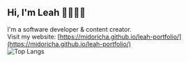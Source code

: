## Hi, I'm Leah 👋👩🏻‍💻
I'm a software developer & content creator.<br>
Visit my website: [https://midoricha.github.io/leah-portfolio/](https://midoricha.github.io/leah-portfolio/)<br>
![Top Langs](https://github-readme-stats.vercel.app/api/top-langs/?username=midoricha&layout=compact)

<!--
**midoricha/midoricha** is a ✨ _special_ ✨ repository because its `README.md` (this file) appears on your GitHub profile.

Here are some ideas to get you started:

- 🔭 I’m currently working on ...
- 🌱 I’m currently learning ...
- 👯 I’m looking to collaborate on ...
- 🤔 I’m looking for help with ...
- 💬 Ask me about ...
- 📫 How to reach me: ...
- 😄 Pronouns: ...
- ⚡ Fun fact: ...
-->
